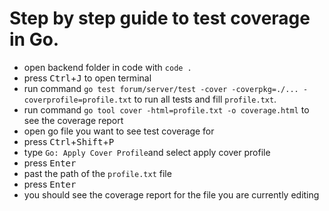 # Step by step guide to test coverage in Go.

- open backend folder in code with `code .`
- press <kbd>Ctrl</kbd>+<kbd>J</kbd> to open terminal
- run command `go test forum/server/test -cover -coverpkg=./... -coverprofile=profile.txt` to run all tests and fill `profile.txt`.
- run command `go tool cover -html=profile.txt -o coverage.html` to see the coverage report
- open go file you want to see test coverage for
- press <kbd>Ctrl</kbd>+<kbd>Shift</kbd>+<kbd>P</kbd>
- type `Go: Apply Cover Profile`and select apply cover profile
- press <kbd>Enter</kbd>
- past the path of the `profile.txt` file
- press <kbd>Enter</kbd>
- you should see the coverage report for the file you are currently editing
